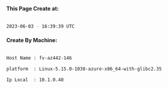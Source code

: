
   
#### This Page Create at:

```bash

2023-06-03 - 16:39:39 UTC

```

#### Create By Machine:

```bash

Host Name : fv-az442-146

platform  : Linux-5.15.0-1038-azure-x86_64-with-glibc2.35

Ip Local  : 10.1.0.40

```

